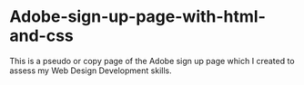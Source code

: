 # Adobe-sign-up-page-with-html-and-css
This is a pseudo or copy page of the Adobe sign up page which I created to assess my Web Design Development skills.
